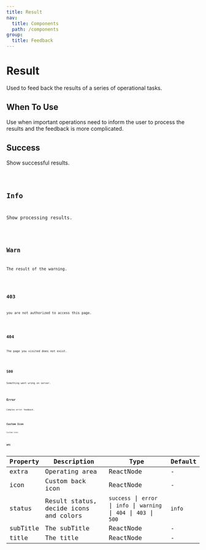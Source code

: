 ```yaml
---
title: Result
nav:
  title: Components
  path: /components
group:
  title: Feedback
---
```


# Result

Used to feed back the results of a series of operational tasks.

## When To Use

Use when important operations need to inform the user to process the results and the feedback is more complicated.

## Success

Show successful results.

<code src="./demo/success.tsx"/>

## Info

Show processing results.

<code src="./demo/info.tsx"/>

## Warn

The result of the warning.

<code src="./demo/warn.tsx">

## 403

you are not authorized to access this page.

<code src="./demo/cannotAccess.tsx">

## 404

The page you visited does not exist.

<code src="./demo/notFound.tsx"/>

## 500

Something went wrong on server.

<code src="./demo/serverError.tsx"/>

## Error

Complex error feedback.

<code src="./demo/error.tsx"/>

## Custom Icon

Custom icon.

<code src="./demo/custom.tsx"/>

## API

| Property | Description | Type | Default |
| --- | --- | --- | --- |
| extra | Operating area | ReactNode | - |
| icon | Custom back icon | ReactNode | - |
| status | Result status, decide icons and colors | `success` \| `error` \| `info` \| `warning` \| `404` \| `403` \| `500` | `info` |
| subTitle | The subTitle | ReactNode | - |
| title | The title | ReactNode | - |